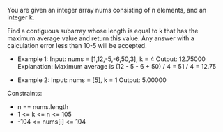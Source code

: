You are given an integer array nums consisting of n elements, and an integer k.

Find a contiguous subarray whose length is equal to k that has the maximum average value and return this value. Any
answer with a calculation error less than 10-5 will be accepted.

- Example 1:
  Input: nums = [1,12,-5,-6,50,3], k = 4
  Output: 12.75000
  Explanation: Maximum average is (12 - 5 - 6 + 50) / 4 = 51 / 4 = 12.75

- Example 2:
  Input: nums = [5], k = 1
  Output: 5.00000

Constraints:

- n == nums.length
- 1 <= k <= n <= 105
- -104 <= nums[i] <= 104
